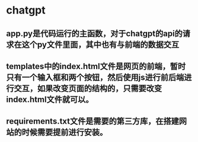 # chatgpt
## app.py是代码运行的主函数，对于chatgpt的api的请求在这个py文件里面，其中也有与前端的数据交互
## templates中的index.html文件是网页的前端，暂时只有一个输入框和两个按钮，然后使用js进行前后端进行交互，如果改变页面的结构的，只需要改变index.html文件就可以。
## requirements.txt文件是需要的第三方库，在搭建网站的时候需要提前进行安装。
